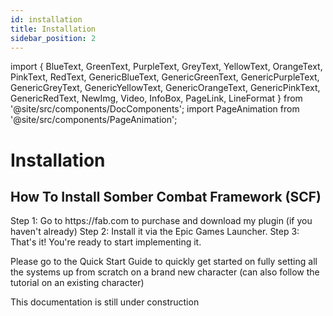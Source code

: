 ```yaml
---
id: installation
title: Installation
sidebar_position: 2
---
```


import {
  BlueText,
  GreenText,
  PurpleText,
  GreyText,
  YellowText,
  OrangeText,
  PinkText,
  RedText,
  GenericBlueText,
  GenericGreenText,
  GenericPurpleText,
  GenericGreyText,
  GenericYellowText,
  GenericOrangeText,
  GenericPinkText,
  GenericRedText,
  NewImg,
  Video,
  InfoBox,
  PageLink,
  LineFormat
} from '@site/src/components/DocComponents';
import PageAnimation from '@site/src/components/PageAnimation';

<PageAnimation>

# Installation

## How To Install Somber Combat Framework (SCF)

<LineFormat>
<BlueText>Step 1:</BlueText> Go to <GenericOrangeText>https://fab.com</GenericOrangeText> to purchase and download my plugin (if you haven't already)
<GenericBlueText>Step 2:</GenericBlueText> Install it via the Epic Games Launcher.
<GenericBlueText>Step 3:</GenericBlueText> That's it! You're ready to start implementing it.
</LineFormat>

Please go to the <PageLink to="/scf/getting_started/quickstart"><GenericGreenText>Quick Start Guide</GenericGreenText></PageLink> to quickly get started on fully setting all the systems up from scratch on a brand new character (can also follow the tutorial on an existing character)

<InfoBox>This documentation is still under <GenericPurpleText>construction</GenericPurpleText></InfoBox>

</PageAnimation>





